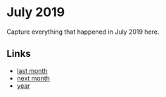 # July 2019

Capture everything that happened in July 2019 here.

## Links
- [last month](calendar/months/2019-06.md)
- [next month](calendar/months/2019-08.md)
- [year](calendar/years/2019.md)